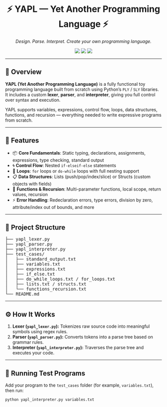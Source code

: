 <h1 align="center">⚡ YAPL — Yet Another Programming Language ⚡</h1>

<p align="center">
  <em>Design. Parse. Interpret. Create your own programming language.</em>
</p>

<p align="center">
  <img src="https://img.shields.io/badge/Python-3.8+-blue?style=for-the-badge" />
  <img src="https://img.shields.io/badge/PLY-SLY-orange?style=for-the-badge" />
  <img src="https://img.shields.io/badge/status-Stable-green?style=for-the-badge" />
</p>

---

<h2>🚀 Overview</h2>

<p>
<strong>YAPL (Yet Another Programming Language)</strong> is a fully functional toy programming language built from scratch using Python’s <code>PLY</code> / <code>SLY</code> libraries.  
It includes a custom <strong>lexer</strong>, <strong>parser</strong>, and <strong>interpreter</strong>, giving you full control over syntax and execution.
</p>

<p>
YAPL supports variables, expressions, control flow, loops, data structures, functions, and recursion — everything needed to write expressive programs from scratch.
</p>

---

<h2>🧠 Features</h2>

<ul>
  <li>📦 <strong>Core Fundamentals</strong>: Static typing, declarations, assignments, expressions, type checking, standard output</li>
  <li>🌀 <strong>Control Flow</strong>: Nested <code>if-elseif-else</code> statements</li>
  <li>🔁 <strong>Loops</strong>: <code>for</code> loops or <code>do-while</code> loops with full nesting support</li>
  <li>📋 <strong>Data Structures</strong>: Lists (push/pop/index/slice) or Structs (custom objects with fields)</li>
  <li>🧩 <strong>Functions & Recursion</strong>: Multi-parameter functions, local scope, return values, recursion</li>
  <li>⚡ <strong>Error Handling</strong>: Redeclaration errors, type errors, division by zero, attribute/index out of bounds, and more</li>
</ul>

---

<h2>📁 Project Structure</h2>

<pre>
├── yapl_lexer.py
├── yapl_parser.py
├── yapl_interpreter.py
├── test_cases/
│   ├── standard_output.txt
│   ├── variables.txt
│   ├── expressions.txt
│   ├── if_else.txt
│   ├── do_while_loops.txt / for_loops.txt
│   ├── lists.txt / structs.txt
│   └── functions_recursion.txt
└── README.md
</pre>

---

<h2>⚙️ How It Works</h2>

<ol>
  <li><strong>Lexer (<code>yapl_lexer.py</code>):</strong> Tokenizes raw source code into meaningful symbols using regex rules.</li>
  <li><strong>Parser (<code>yapl_parser.py</code>):</strong> Converts tokens into a parse tree based on grammar rules.</li>
  <li><strong>Interpreter (<code>yapl_interpreter.py</code>):</strong> Traverses the parse tree and executes your code.</li>
</ol>

---

<h2>🧪 Running Test Programs</h2>

<p>
Add your program to the <code>test_cases</code> folder (for example, <code>variables.txt</code>), then run:
</p>

```bash
python yapl_interpreter.py variables.txt
